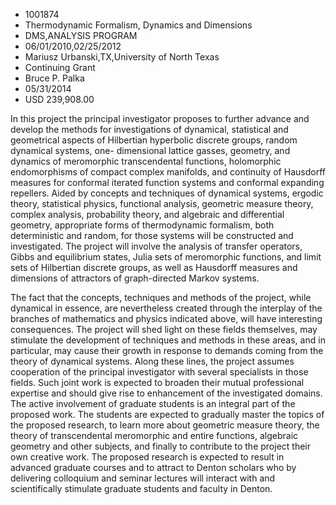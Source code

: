 
* 1001874
* Thermodynamic Formalism, Dynamics and Dimensions
* DMS,ANALYSIS PROGRAM
* 06/01/2010,02/25/2012
* Mariusz Urbanski,TX,University of North Texas
* Continuing Grant
* Bruce P. Palka
* 05/31/2014
* USD 239,908.00

In this project the principal investigator proposes to further advance and
develop the methods for investigations of dynamical, statistical and geometrical
aspects of Hilbertian hyperbolic discrete groups, random dynamical systems, one-
dimensional lattice gasses, geometry, and dynamics of meromorphic transcendental
functions, holomorphic endomorphisms of compact complex manifolds, and
continuity of Hausdorff measures for conformal iterated function systems and
conformal expanding repellers. Aided by concepts and techniques of dynamical
systems, ergodic theory, statistical physics, functional analysis, geometric
measure theory, complex analysis, probability theory, and algebraic and
differential geometry, appropriate forms of thermodynamic formalism, both
deterministic and random, for those systems will be constructed and
investigated. The project will involve the analysis of transfer operators, Gibbs
and equilibrium states, Julia sets of meromorphic functions, and limit sets of
Hilbertian discrete groups, as well as Hausdorff measures and dimensions of
attractors of graph-directed Markov systems.

The fact that the concepts, techniques and methods of the project, while
dynamical in essence, are nevertheless created through the interplay of the
branches of mathematics and physics indicated above, will have interesting
consequences. The project will shed light on these fields themselves, may
stimulate the development of techniques and methods in these areas, and in
particular, may cause their growth in response to demands coming from the theory
of dynamical systems. Along these lines, the project assumes cooperation of the
principal investigator with several specialists in those fields. Such joint work
is expected to broaden their mutual professional expertise and should give rise
to enhancement of the investigated domains. The active involvement of graduate
students is an integral part of the proposed work. The students are expected to
gradually master the topics of the proposed research, to learn more about
geometric measure theory, the theory of transcendental meromorphic and entire
functions, algebraic geometry and other subjects, and finally to contribute to
the project their own creative work. The proposed research is expected to result
in advanced graduate courses and to attract to Denton scholars who by delivering
colloquium and seminar lectures will interact with and scientifically stimulate
graduate students and faculty in Denton.
